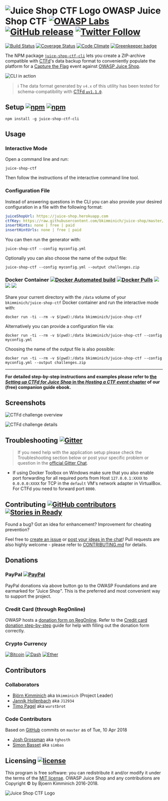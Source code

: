 # ![Juice Shop CTF Logo](https://raw.githubusercontent.com/bkimminich/juice-shop-ctf/master/images/JuiceShopCTF_Logo_100px.png) OWASP Juice Shop CTF [![OWASP Labs](https://img.shields.io/badge/owasp-lab%20project-f7b73c.svg)](https://www.owasp.org/index.php/OWASP_Project_Inventory#tab=Labs_Projects) [![GitHub release](https://img.shields.io/github/release/bkimminich/juice-shop-ctf.svg)](https://github.com/bkimminich/juice-shop-ctf/releases/latest) [![Twitter Follow](https://img.shields.io/twitter/follow/owasp_juiceshop.svg?style=social&label=Follow)](https://twitter.com/owasp_juiceshop)

[![Build Status](https://travis-ci.org/bkimminich/juice-shop-ctf.svg?branch=master)](https://travis-ci.org/bkimminich/juice-shop-ctf)
[![Coverage Status](https://coveralls.io/repos/github/bkimminich/juice-shop-ctf/badge.svg?branch=master)](https://coveralls.io/github/bkimminich/juice-shop-ctf?branch=master)
[![Code Climate](https://codeclimate.com/github/bkimminich/juice-shop-ctf/badges/gpa.svg)](https://codeclimate.com/github/bkimminich/juice-shop-ctf)
[![Greenkeeper badge](https://badges.greenkeeper.io/bkimminich/juice-shop-ctf.svg)](https://greenkeeper.io/)

The NPM package
[`juice-shop-ctf-cli`](https://www.npmjs.com/package/juice-shop-ctf-cli)
lets you create a ZIP-archive compatible with [CTFd](https://ctfd.io)'s
data backup format to conveniently populate the platform for a
[Capture the Flag](https://en.wikipedia.org/wiki/Capture_the_flag#Computer_security)
event against [OWASP Juice Shop](http://owasp-juice.shop).

![CLI in action](https://raw.githubusercontent.com/bkimminich/juice-shop-ctf/master/images/juice-shop-ctf-cli.animated.gif)

> :information_source: The data format generated by `v4.x` of this
> utility has been tested for schema-compatibility with
> [CTFd `≥v1.1.0`](https://github.com/CTFd/CTFd/releases/tag/1.1.0).

## Setup [![npm](https://img.shields.io/npm/dm/juice-shop-ctf-cli.svg)](https://www.npmjs.com/package/juice-shop-ctf-cli) [![npm](https://img.shields.io/npm/dt/juice-shop-ctf-cli.svg)](https://www.npmjs.com/package/juice-shop-ctf-cli)

```
npm install -g juice-shop-ctf-cli
```

## Usage

### Interactive Mode

Open a command line and run:

```
juice-shop-ctf
```

Then follow the instructions of the interactive command line tool.

### Configuration File

Instead of answering questions in the CLI you can also provide your
desired configuration in a file with the following format:

```yaml
juiceShopUrl: https://juice-shop.herokuapp.com
ctfKey: https://raw.githubusercontent.com/bkimminich/juice-shop/master/ctf.key # can also be actual key instead URL
insertHints: none | free | paid
insertHintUrls: none | free | paid
```

You can then run the generator with:

```
juice-shop-ctf --config myconfig.yml
```

Optionally you can also choose the name of the output file:

```
juice-shop-ctf --config myconfig.yml --output challenges.zip
```

### Docker Container [![Docker Automated build](https://img.shields.io/docker/automated/bkimminich/juice-shop-ctf.svg)](https://registry.hub.docker.com/u/bkimminich/juice-shop-ctf/) [![Docker Pulls](https://img.shields.io/docker/pulls/bkimminich/juice-shop-ctf.svg)](https://registry.hub.docker.com/u/bkimminich/juice-shop-ctf/) [![](https://images.microbadger.com/badges/image/bkimminich/juice-shop-ctf.svg)](https://microbadger.com/images/bkimminich/juice-shop-ctf "Get your own image badge on microbadger.com") [![](https://images.microbadger.com/badges/version/bkimminich/juice-shop-ctf.svg)](https://microbadger.com/images/bkimminich/juice-shop-ctf "Get your own version badge on microbadger.com") [![](https://images.microbadger.com/badges/commit/bkimminich/juice-shop-ctf.svg)](https://microbadger.com/images/bkimminich/juice-shop-ctf "Get your own commit badge on microbadger.com")

Share your current directory with the `/data` volume of your
`bkimminich/juice-shop-ctf` Docker container and run the interactive
mode with:

```
docker run -ti --rm -v $(pwd):/data bkimminich/juice-shop-ctf
```

Alternatively you can provide a configuration file via:

```
docker run -ti --rm -v $(pwd):/data bkimminich/juice-shop-ctf --config myconfig.yml
```

Choosing the name of the output file is also possible:

```
docker run -ti --rm -v $(pwd):/data bkimminich/juice-shop-ctf --config myconfig.yml --output challenges.zip
```

---

**For detailed step-by-step instructions and examples please refer to
[the _Setting up CTFd for Juice Shop_ in the _Hosting a CTF event_ chapter](https://bkimminich.gitbooks.io/pwning-owasp-juice-shop/content/part1/ctf.html#setting-up-ctfd-for-juice-shop)
of our (free) companion guide ebook.**

## Screenshots

![CTFd challenge overview](https://bkimminich.gitbooks.io/pwning-owasp-juice-shop/content/part1/img/ctfd_1.png)

![CTFd challenge details](https://bkimminich.gitbooks.io/pwning-owasp-juice-shop/content/part1/img/ctfd_2.png)

## Troubleshooting [![Gitter](http://img.shields.io/badge/gitter-join%20chat-1dce73.svg)](https://gitter.im/bkimminich/juice-shop)

> If you need help with the application setup please check the
> Troubleshooting section below or post your specific problem or
> question in the
> [official Gitter Chat](https://gitter.im/bkimminich/juice-shop).

- If using Docker Toolbox on Windows make sure that you also enable port
  forwarding for all required ports from Host `127.0.0.1:XXXX` to
  `0.0.0.0:XXXX` for TCP in the `default` VM's network adapter in
  VirtualBox. For CTFd you need to forward port `8000`.

## Contributing [![GitHub contributors](https://img.shields.io/github/contributors/bkimminich/juice-shop-ctf.svg)](https://github.com/bkimminich/juice-shop-ctf/graphs/contributors) [![Stories in Ready](https://badge.waffle.io/bkimminich/juice-shop.svg?label=ready&title=Ready)](http://waffle.io/bkimminich/juice-shop)

Found a bug? Got an idea for enhancement? Improvement for cheating
prevention?

Feel free to
[create an issue](https://github.com/bkimminich/juice-shop-ctf/issues)
or
[post your ideas in the chat](https://gitter.im/bkimminich/juice-shop)!
Pull requests are also highly welcome - please refer to
[CONTRIBUTING.md](CONTRIBUTING.md) for details.

## Donations

### PayPal [![PayPal](https://www.paypalobjects.com/en_US/i/btn/btn_donate_SM.gif)](https://www.paypal.com/cgi-bin/webscr?cmd=_donations&business=paypal%40owasp%2eorg&lc=BM&item_name=OWASP%20Juice%20Shop%20Project&item_number=OWASP%20Foundation&no_note=0&currency_code=USD&bn=PP%2dDonationsBF)

PayPal donations via above button go to the OWASP Foundations and are
earmarked for "Juice Shop". This is the preferred and most convenient
way to support the project.

### Credit Card (through RegOnline)

OWASP hosts a
[donation form on RegOnline](https://www.regonline.com/Register/Checkin.aspx?EventID=1044369).
Refer to the
[Credit card donation step-by-step](https://bkimminich.gitbooks.io/pwning-owasp-juice-shop/content/part3/donations.html#credit-card-donation-step-by-step)
guide for help with filling out the donation form correctly.

### Crypto Currency

[![Bitcoin](https://img.shields.io/badge/bitcoin-1AbKfgvw9psQ41NbLi8kufDQTezwG8DRZm-orange.svg)](https://blockchain.info/address/1AbKfgvw9psQ41NbLi8kufDQTezwG8DRZm)
[![Dash](https://img.shields.io/badge/dash-Xr556RzuwX6hg5EGpkybbv5RanJoZN17kW-blue.svg)](https://explorer.dash.org/address/Xr556RzuwX6hg5EGpkybbv5RanJoZN17kW)
[![Ether](https://img.shields.io/badge/ether-0x0f933ab9fcaaa782d0279c300d73750e1311eae6-lightgrey.svg)](https://etherscan.io/address/0x0f933ab9fcaaa782d0279c300d73750e1311eae6)

## Contributors

### Collaborators

- [Björn Kimminich](https://github.com/bkimminich) aka `bkimminich`
  (Project Leader)
- [Jannik Hollenbach](https://github.com/J12934) aka `J12934`
- [Timo Pagel](https://github.com/wurstbrot) aka `wurstbrot`

### Code Contributors

Based on [GitHub](https://github.com/bkimminich/juice-shop-ctf) commits
on `master` as of Tue, 10 Apr 2018

- [Josh Grossman](httpps://github.com/tghosth) aka `tghosth`
- [Simon Basset](https://github.com/simbas) aka `simbas`

## Licensing [![license](https://img.shields.io/github/license/bkimminich/juice-shop-ctf-server.svg)](LICENSE)

This program is free software: you can redistribute it and/or modify it
under the terms of the [MIT license](LICENSE). OWASP Juice Shop and any
contributions are Copyright © by Bjoern Kimminich 2016-2018.

![Juice Shop CTF Logo](https://raw.githubusercontent.com/bkimminich/juice-shop-ctf/develop/images/JuiceShopCTF_Logo.png)
